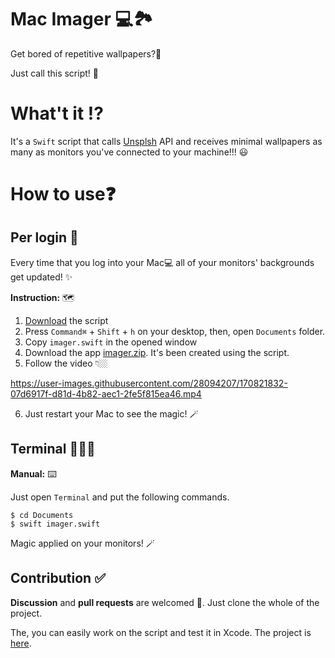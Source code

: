 
# Mac Imager 💻🏞

Get bored of repetitive wallpapers?🫣

Just call this script! 🫡


# What't it ⁉️

It's a `Swift` script that calls [Unsplsh](https://www.unsplash.com/) API and receives minimal wallpapers as many as monitors you've connected to your machine!!! 😃

# How to use❓

## Per login 🔆
Every time that you log into your Mac💻 all of your monitors' backgrounds get updated! ✨

**Instruction:** 🗺
1. [Download](https://github.com/mamadfrhi/MacImager/tree/main/MacImagerScript) the script
2. Press `Command⌘` + `Shift` + `h` on your desktop, then, open `Documents` folder.
3. Copy `imager.swift` in the opened window
4. Download the app [imager.zip](https://github.com/mamadfrhi/MacImager/blob/main/MacImagerApp/imager.zip). It's been created using the script.
5. Follow the video 👇🏼

https://user-images.githubusercontent.com/28094207/170821832-07d6917f-d81d-4b82-aec1-2fe5f815ea46.mp4

6. Just restart your Mac to see the magic! 🪄


## Terminal 🧑🏻‍💻
**Manual:** ⌨️

Just open `Terminal` and put the following commands.

```
$ cd Documents
$ swift imager.swift
```
Magic applied on your monitors! 🪄

## Contribution ✅
**Discussion** and **pull requests** are welcomed 💖.
Just clone the whole of the project.

The, you can easily work on the script and test it in Xcode.
The project is [here](https://github.com/mamadfrhi/MacImager/tree/main/MacImagerProject).
